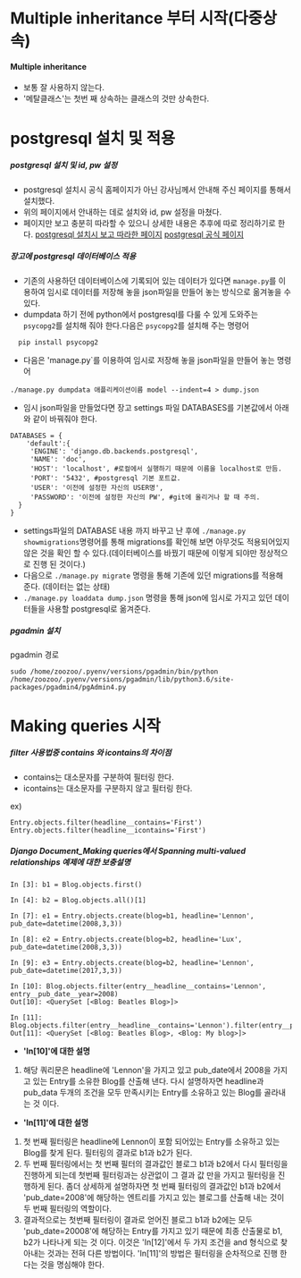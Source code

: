 

# Multiple inheritance 부터 시작(다중상속)

#### Multiple inheritance 
* 보통 잘 사용하지 않는다.
* '메탈클래스'는 첫번 째 상속하는 클래스의 것만 상속한다.


# postgresql 설치 및 적용

##### postgresql 설치 및 id, pw 설정
* postgresql 설치시 공식 홈페이지가 아닌 강사님께서 안내해 주신 페이지를 통해서 설치했다.
* 위의 페이지에서 안내하는 데로 설치와 id, pw 설정을 마쳤다.
* 페이지만 보고 충분히 따라할 수 있으니 상세한 내용은 추후에 따로 정리하기로 한다.
  [postgresql 설치시 보고 따라한 페이지](https://www.digitalocean.com/community/tutorials/how-to-install-and-use-postgresql-on-ubuntu-16-04)
  [postgresql 공식 페이지](https://www.postgresql.org/)

##### 장고에 postgresql 데이터베이스 적용
* 기존의 사용하던 데이터베이스에 기록되어 있는 데이터가 있다면 `manage.py`를 이용하여 임시로 데이터를 저장해 놓을 json파일을 만들어 놓는 방식으로 옮겨놓을 수 있다. 
* dumpdata 하기 전에 python에서 postgresql를 다룰 수 있게 도와주는 `psycopg2`를 설치해 줘야 한다.다음은 `psycopg2`를 설치해 주는 명령어  
```
  pip install psycopg2
```
* 다음은 'manage.py`를 이용하여 임시로 저장해 놓을 json파일을 만들어 놓는 명령어
```
./manage.py dumpdata 애플리케이션이름 model --indent=4 > dump.json
```

* 임시 json파일을 만들었다면 장고 settings 파일 DATABASES를 기본값에서 아래와 같이 바꿔줘야 한다.
```
DATABASES = {
  	'default':{
     'ENGINE': 'django.db.backends.postgresql',
     'NAME': 'doc',
     'HOST': 'localhost', #로컬에서 실행하기 때문에 이름을 localhost로 만듬.
     'PORT': '5432', #postgresql 기본 포트값.
     'USER': '이전에 설정한 자신의 USER명',
     'PASSWORD': '이전에 설정한 자신의 PW', #git에 올리거나 할 때 주의.
  }
}
```
* settings파일의 DATABASE 내용 까지 바꾸고 난 후에 `./manage.py showmigrations`명령어를 통해 migrations를 확인해 보면 아무것도 적용되어있지 않은 것을 확인 할 수 있다.(데이터베이스를 바꿨기 때문에 이렇게 되야만 정상적으로 진행 된 것이다.) 
* 다음으로  `./manage.py migrate` 명령을 통해 기존에 있던 migrations를 적용해 준다. (데이터는 없는 상태)
* `./manage.py loaddata dump.json` 명령을 통해 json에 임시로 가지고 있던 데이터들을 사용할 postgresql로 옮겨준다.

##### pgadmin 설치

pgadmin 경로 
```
sudo /home/zoozoo/.pyenv/versions/pgadmin/bin/python /home/zoozoo/.pyenv/versions/pgadmin/lib/python3.6/site-packages/pgadmin4/pgAdmin4.py
```


# Making queries 시작

##### filter 사용법중 contains 와 icontains의 차이점
* contains는 대소문자를 구분하여 필터링 한다.
* icontains는 대소문자를 구분하지 않고 필터링 한다.

ex)
```
Entry.objects.filter(headline__contains='First')
Entry.objects.filter(headline__icontains='First')
```

##### Django Document_Making queries에서 Spanning multi-valued relationships 예제에 대한 보충설명
```
In [3]: b1 = Blog.objects.first()

In [4]: b2 = Blog.objects.all()[1]

In [7]: e1 = Entry.objects.create(blog=b1, headline='Lennon', pub_date=datetime(2008,3,3))

In [8]: e2 = Entry.objects.create(blog=b2, headline='Lux', pub_date=datetime(2008,3,3))

In [9]: e3 = Entry.objects.create(blog=b2, headline='Lennon', pub_date=datetime(2017,3,3))

In [10]: Blog.objects.filter(entry__headline__contains='Lennon', entry__pub_date__year=2008)
Out[10]: <QuerySet [<Blog: Beatles Blog>]>

In [11]: Blog.objects.filter(entry__headline__contains='Lennon').filter(entry__pub_date__year=2008)
Out[11]: <QuerySet [<Blog: Beatles Blog>, <Blog: My blog>]>
```
* **'In[10]'에 대한 설명**
1. 해당 쿼리문은 headline에 'Lennon'을 가지고 있고 pub_date에서 2008을 가지고 있는 Entry를 소유한 Blog를 산출해 낸다. 다시 설명하자면 headline과 pub_data 두개의 조건을 모두 만족시키는 Entry를 소유하고 있는 Blog를 골라내는 것 이다. 
* **'In[11]'에 대한 설명**
1. 첫 번째 필터링은 headline에 Lennon이 포함 되어있는 Entry를 소유하고 있는 Blog를 찾게 된다. 필터링의 결과로 b1과 b2가 된다. 
2. 두 번째 필터링에서는 첫 번째 필터의 결과값인 블로그 b1과 b2에서 다시 필터링을 진행하게 되는데 첫번째 필터링과는 상관없이 그 결과 값 만을 가지고 필터링을 진행하게 된다. 좀더 상세하게 설명하자면 첫 번째 필터링의 결과값인 b1과 b2에서 'pub_date=2008'에 해당하는 엔트리를 가지고 있는 블로그를 산출해 내는 것이 두 번째 필터링의 역할이다. 
3. 결과적으로는 첫번째 필터링이 결과로 얻어진 블로그 b1과 b2에는 모두 'pub_date=20008'에 해당하는 Entry를 가지고 있기 때문에 최종 산출물로 b1, b2가 나타나게 되는 것 이다. 이것은 'In[12]'에서 두 가지 조건을 and 형식으로 찾아내는 것과는 전혀 다른 방법이다. 'In[11]'의 방법은 필터링을 순차적으로 진행 한다는 것을 명심해야 한다. 

